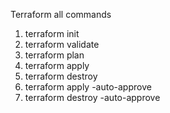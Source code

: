 Terraform all commands

1. terraform init
2. terraform validate
3. terraform plan
4. terraform apply
5. terraform destroy
6. terraform apply -auto-approve
7. terraform destroy -auto-approve 
